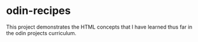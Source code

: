 # odin-recipes


This project demonstrates the HTML concepts that I have learned thus far in the odin projects curriculum.
